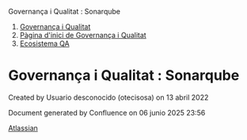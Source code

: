 Governança i Qualitat : Sonarqube  

1.  [Governança i Qualitat](index.md)
2.  [Pàgina d'inici de Governança i Qualitat](64980748.md)
3.  [Ecosistema QA](Ecosistema-QA_64981005.md)

Governança i Qualitat : Sonarqube
=================================

Created by Usuario desconocido (otecisosa) on 13 abril 2022

Document generated by Confluence on 06 junio 2025 23:56

[Atlassian](http://www.atlassian.com/)